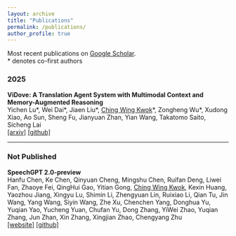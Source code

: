 ```yaml
---
layout: archive
title: "Publications"
permalink: /publications/
author_profile: true
---
```


Most recent publications on [Google Scholar](https://scholar.google.com/citations?view_op=new_articles&hl=en&imq=Ching+Wing+Kwok#).  
\* denotes co-first authors
<!-- $^\dagger$ denotes corresponding author/main advisor -->

### 2025 

**ViDove: A Translation Agent System with Multimodal Context and Memory-Augmented Reasoning**  
Yichen Lu\*, Wei Dai\*, Jiaen Liu\*, <ins>Ching Wing Kwok</ins>*, Zongheng Wu\*, Xudong Xiao, Ao Sun, Sheng Fu, Jianyuan Zhan, Yian Wang, Takatomo Saito, Sicheng Lai  
[[arxiv]](https://arxiv.org/abs/2507.07306) [[github]](https://github.com/pigeonai-org/ViDove)
<!-- 在上一行[[arxiv]]()前面寫會議 -->


---

### Not Published 

**SpeechGPT 2.0-preview**  
Hanfu Chen, Ke Chen, Qinyuan Cheng, Mingshu Chen, Ruifan Deng, Liwei Fan, Zhaoye Fei, QingHui Gao, Yitian Gong, <ins>Ching Wing Kwok</ins>, Kexin Huang, Yaozhou Jiang, Xingyu Lu, Shimin Li, Zhengyuan Lin, Ruixiao Li, Qian Tu, Jin Wang, Yang Wang, Siyin Wang, Zhe Xu, Chenchen Yang, Donghua Yu, Yuqian Yao, Yucheng Yuan, Chufan Yu, Dong Zhang, YiWei Zhao, Yuqian Zhang, Jun Zhan, Xin Zhang, Xingjian Zhao, Chengyang Zhu  
[[website]](https://www.open-moss.com/en/speechgpt2-preview/) [[github]](https://github.com/OpenMOSS/SpeechGPT-2.0-preview)